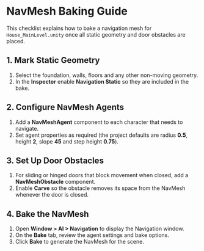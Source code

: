 # NavMesh Baking Guide

This checklist explains how to bake a navigation mesh for `House_MainLevel.unity` once all static geometry and door obstacles are placed.

## 1. Mark Static Geometry
1. Select the foundation, walls, floors and any other non-moving geometry.
2. In the **Inspector** enable **Navigation Static** so they are included in the bake.

## 2. Configure NavMesh Agents
1. Add a **NavMeshAgent** component to each character that needs to navigate.
2. Set agent properties as required (the project defaults are radius **0.5**, height **2**, slope **45** and step height **0.75**).

## 3. Set Up Door Obstacles
1. For sliding or hinged doors that block movement when closed, add a **NavMeshObstacle** component.
2. Enable **Carve** so the obstacle removes its space from the NavMesh whenever the door is closed.

## 4. Bake the NavMesh
1. Open **Window &gt; AI &gt; Navigation** to display the Navigation window.
2. On the **Bake** tab, review the agent settings and bake options.
3. Click **Bake** to generate the NavMesh for the scene.
